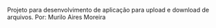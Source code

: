Projeto para desenvolvimento de aplicação para upload e download de arquivos.
Por: Murilo Aires Moreira
